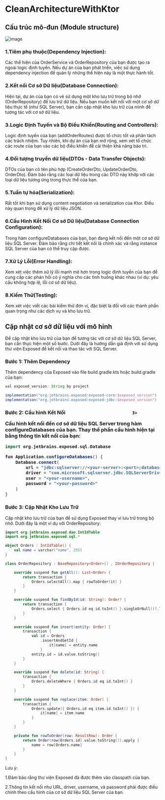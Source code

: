 # CleanArchitectureWithKtor

<h2>Cấu trúc mô-đun (Module structure)</h2>


![image](https://github.com/Vokhanh12/CleanArchitectureWithKtor/assets/36543564/1cfdd173-980c-488c-aba3-1f6ebffbe40a)




<h3>1.Tiêm phụ thuộc(Dependency Injection):</h3>


Các thể hiện của OrderService và OrderRepository của bạn được tạo ra ngoài logic định tuyến.
Nếu dự án của bạn phát triển, việc sử dụng dependency injection để quản lý những thể hiện này là một thực hành tốt.


<h3>2.Kết nối Cơ sở Dữ liệu(Database Connection):</h3>


Hiện tại, dự án của bạn có vẻ sử dụng một kho lưu trữ trong bộ nhớ (OrderRepository) để lưu trữ dữ liệu.
Nếu bạn muốn kết nối với một cơ sở dữ liệu thực tế (như SQL Server), bạn cần cập nhật kho lưu trữ của mình để tương tác với cơ sở dữ liệu.


<h3>3.Logic Định Tuyến và Bộ Điều Khiển(Routing and Controllers):</h3>


Logic định tuyến của bạn (addOrderRoutes) được tổ chức tốt và phân tách các trách nhiệm.
Tuy nhiên, khi dự án của bạn mở rộng, xem xét tổ chức các route của bạn vào các bộ điều khiển để cải thiện khả năng bảo trì.


<h3>4.Đối tượng truyền dữ liệu(DTOs - Data Transfer Objects):</h3>


DTOs của bạn có tên phù hợp (CreateOrderDto, UpdateOrderDto, OrderDto).
Đảm bảo rằng các loại dữ liệu trong các DTO này khớp với các loại dữ liệu tương ứng trong thực thể của bạn.


<h3>5.Tuần tự hóa(Serialization):</h3>


Rất tốt khi bạn sử dụng content negotiation và serialization của Ktor. 
Điều này quan trọng để xử lý dữ liệu JSON.


<h3>6.Cấu Hình Kết Nối Cơ sở Dữ liệu(Database Connection Configuration):</h3>


Trong hàm configureDatabases của bạn, bạn đang kết nối đến một cơ sở dữ liệu SQL Server. 
Đảm bảo rằng chi tiết kết nối là chính xác và rằng instance SQL Server của bạn có thể truy cập được.


<h3>7.Xử Lý Lỗi(Error Handling):</h3>


Xem xét việc thêm xử lý lỗi mạnh mẽ hơn trong logic định tuyến của bạn để cung cấp các phản hồi có ý nghĩa cho các tình huống khác nhau (ví dụ: yêu cầu không hợp lệ, lỗi cơ sở dữ liệu).


<h3>8.Kiểm Thử(Testing):</h3>


Xem xét việc viết các bài kiểm thử đơn vị, đặc biệt là đối với các thành phần quan trọng như các dịch vụ và kho lưu trữ.


<h2>Cập nhật cơ sở dữ liệu với mô hinh</h2>




Để cập nhật kho lưu trữ của bạn để tương tác với cơ sở dữ liệu SQL Server, bạn cần thực hiện một số bước. Dưới đây là hướng dẫn giả định với sử dụng thư viện Exposed để kết nối và thao tác với SQL Server.

<h3>Bước 1: Thêm Dependency</h3>


Thêm dependency của Exposed vào file build.gradle.kts hoặc build.gradle của bạn:

```gradle
val exposed_version: String by project

implementation("org.jetbrains.exposed:exposed-core:$exposed_version")
implementation("org.jetbrains.exposed:exposed-jdbc:$exposed_version")
```

<h3>Bước 2: Cấu hình Kết Nối</h
                              
                              3>
Cấu hình kết nối đến cơ sở dữ liệu SQL Server trong hàm configureDatabases của bạn. Thay thế phần cấu hình hiện tại bằng thông tin kết nối của bạn:


```gradle
import org.jetbrains.exposed.sql.Database

fun Application.configureDatabases() {
    Database.connect(
        url = "jdbc:sqlserver://<your-server>:<port>;databaseName=<your-database>",
        driver = "com.microsoft.sqlserver.jdbc.SQLServerDriver",
        user = "<your-username>",
        password = "<your-password>"
    )
}
```


<h3>Bước 3: Cập Nhật Kho Lưu Trữ</h3>


Cập nhật kho lưu trữ của bạn để sử dụng Exposed thay vì lưu trữ trong bộ nhớ. Dưới đây là một ví dụ với OrderRepository:


```kotlin
import org.jetbrains.exposed.dao.IntIdTable
import org.jetbrains.exposed.sql.*

object Orders : IntIdTable() {
    val name = varchar("name", 255)
}

class OrderRepository : BaseRepository<Order>() , IOrderRepository {

    override suspend fun getAll(): List<Order> {
        return transaction {
            Orders.selectAll().map { rowToOrder(it) }
        }
    }

    override suspend fun findById(id: String): Order? {
        return transaction {
            Orders.select { Orders.id eq id.toInt() }.singleOrNull()?.let { rowToOrder(it) }
        }
    }

    override suspend fun insert(entity: Order) {
        transaction {
            val id = Orders
                .insertAndGetId {
                    it[name] = entity.name
                }
            entity.id = id.value.toString()
        }
    }

    override suspend fun delete(id: String) {
        transaction {
            Orders.deleteWhere { Orders.id eq id.toInt() }
        }
    }

    override suspend fun replace(item: Order) {
        transaction {
            Orders.update({ Orders.id eq item.id.toInt() }) {
                it[name] = item.name
            }
        }
    }

    private fun rowToOrder(row: ResultRow): Order {
        return Order(row[Orders.id].value.toString()).apply {
            name = row[Orders.name]
        }
    }
}
```

Lưu ý:


1.Đảm bảo rằng thư viện Exposed đã được thêm vào classpath của bạn.


2.Thông tin kết nối như URL, driver, username, và password phải được điều chỉnh theo cấu hình của cơ sở dữ liệu SQL Server của bạn.



